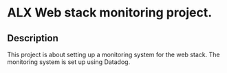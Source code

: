 # ALX Web stack monitoring project.

## Description
This project is about setting up a monitoring system for the web stack. The monitoring system is set up using Datadog.
